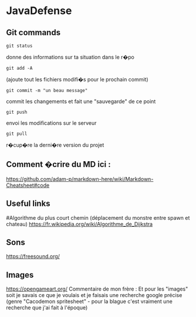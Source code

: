 # JavaDefense

## Git commands
```git
git status
```
donne des informations sur ta situation dans le r�po


```git
git add -A
```
(ajoute tout les fichiers modifi�s pour le prochain commit)


```git
git commit -m "un beau message"
```
commit les changements et fait une "sauvegarde" de ce point


```git
git push
```
envoi les modifications sur le serveur


```git
git pull
```
r�cup�re la derni�re version du projet

## Comment �crire du MD ici :
https://github.com/adam-p/markdown-here/wiki/Markdown-Cheatsheet#code

## Useful links

#Algorithme du plus court chemin (déplacement du monstre entre spawn et chateau)
https://fr.wikipedia.org/wiki/Algorithme_de_Dijkstra 

## Sons
https://freesound.org/

## Images
https://opengameart.org/
Commentaire de mon frère : Et pour les "images" soit je savais ce que je voulais et je faisais une recherche google précise (genre "Cacodemon spritesheet" - pour la blague c'est vraiment une recherche que j'ai fait à l'époque)
